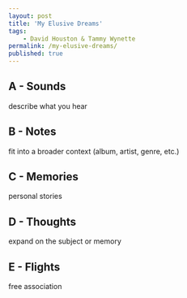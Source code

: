 ```yaml
---
layout: post
title: 'My Elusive Dreams'
tags:
    - David Houston & Tammy Wynette
permalink: /my-elusive-dreams/
published: true
---
```


## A - Sounds

describe what you hear

## B - Notes

fit into a broader context (album, artist, genre, etc.)

## C - Memories

personal stories

## D - Thoughts

expand on the subject or memory

## E - Flights

free association
